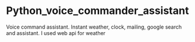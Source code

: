 # Python_voice_commander_assistant
 Voice command assistant. Instant weather, clock, mailing, google search and assistant. I used web api for weather

